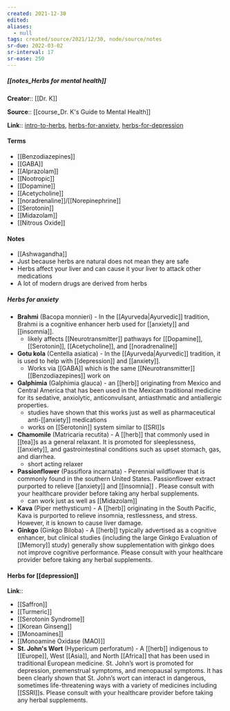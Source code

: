 ```yaml
---
created: 2021-12-30 
edited: 
aliases:
  - null
tags: created/source/2021/12/30, node/source/notes
sr-due: 2022-03-02
sr-interval: 17
sr-ease: 250
---
```


##### [[notes_Herbs for mental health]]

**Creator**:: [[Dr. K]]
 
**Source**:: [[course_Dr. K's Guide to Mental Health]]

**Link**:: [intro-to-herbs](https://coaching.healthygamer.gg/guide/lessons/intro-to-herbs), [herbs-for-anxiety](https://coaching.healthygamer.gg/guide/lessons/herbs-for-anxiety), [herbs-for-depression](https://coaching.healthygamer.gg/guide/lessons/herbs-for-depression)

#### Terms

- [[Benzodiazepines]]
- [[GABA]]
- [[Alprazolam]]
- [[Nootropic]]
- [[Dopamine]]
- [[Acetycholine]]
- [[noradrenaline]]/[[Norepinephrine]]
- [[Serotonin]]
- [[Midazolam]]
- [[Nitrous Oxide]]

#### Notes 
- [[Ashwagandha]]
- Just because herbs are natural does not mean they are safe
- Herbs affect your liver and can cause it your liver to attack other medications
- A lot of modern drugs are derived from herbs

##### Herbs for anxiety
- **Brahmi** (Bacopa monnieri) - In the [[Ayurveda|Ayurvedic]] tradition, Brahmi is a cognitive enhancer herb used for [[anxiety]] and [[insomnia]]. 
	- likely affects [[Neurotransmitter]] pathways for [[Dopamine]], [[Serotonin]], [[Acetycholine]], and [[noradrenaline]]
- **Gotu kola** (Centella asiatica) - In the [[Ayurveda|Ayurvedic]] tradition, it is used to help with [[depression]] and [[anxiety]]. 
	- Works via [[GABA]] which is the same [[Neurotransmitter]] [[Benzodiazepines]] work on
- **Galphimia** (Galphimia glauca) - an [[herb]] originating from Mexico and Central America that has been used in the Mexican traditional medicine for its sedative, anxiolytic, anticonvulsant, antiasthmatic and antiallergic properties. 
	- studies have shown that this works just as well as pharmaceutical anti-[[anxiety]] medications
	- works on [[Serotonin]] system similar to [[SRI]]s
- **Chamomile** (Matricaria recutita) - A [[herb]] that commonly used in [[tea]]s as a general relaxant. It is promoted for sleeplessness, [[anxiety]], and gastrointestinal conditions such as upset stomach, gas, and diarrhea. 
	- short acting relaxer
- **Passionflower** (Passiflora incarnata) - Perennial wildflower that is commonly found in the southern United States. Passionflower extract purported to relieve [[anxiety]] and [[insomnia]] . Please consult with your healthcare provider before taking any herbal supplements.
	- can work just as well as [[Midazolam]]
- **Kava** (Piper methysticum) - A [[herb]] originating in the South Pacific, Kava is purported to relieve insomnia, restlessness, and stress. However, it is known to cause liver damage. 
- **Ginkgo** (Ginkgo Biloba) - A [[herb]] typically advertised as a cognitive enhancer, but clinical studies (including the large Ginkgo Evaluation of [[Memory]] study) generally show supplementation with ginkgo does not improve cognitive performance. Please consult with your healthcare provider before taking any herbal supplements.

#### Herbs for [[depression]]

**Link**:: 

- [[Saffron]]
- [[Turmeric]]
- [[Serotonin Syndrome]]
- [[Korean Ginseng]]
- [[Monoamines]]
- [[Monoamine Oxidase (MAO)]]
- **St. John's Wort** (Hypericum perforatum) -  A [[herb]] indigenous to [[Europe]], West [[Asia]], and North [[Africa]] that has been used in traditional European medicine. St. John’s wort is promoted for depression, premenstrual symptoms, and menopausal symptoms. It has been clearly shown that St. John’s wort can interact in dangerous, sometimes life-threatening ways with a variety of medicines including [[SSRI]]s. Please consult with your healthcare provider before taking any herbal supplements.
